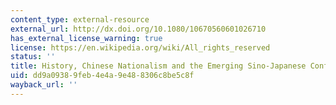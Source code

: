 ```yaml
---
content_type: external-resource
external_url: http://dx.doi.org/10.1080/10670560601026710
has_external_license_warning: true
license: https://en.wikipedia.org/wiki/All_rights_reserved
status: ''
title: History, Chinese Nationalism and the Emerging Sino-Japanese Conflict
uid: dd9a0938-9feb-4e4a-9e48-8306c8be5c8f
wayback_url: ''
---
```


